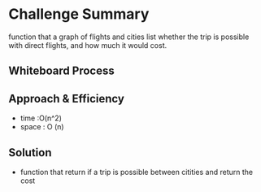 # Challenge Summary

function that a graph of flights and cities list whether the trip is possible with direct flights, and how much it would cost.

## Whiteboard Process
<!-- Embedded whiteboard image -->

## Approach & Efficiency

- time :O(n^2)
- space : O (n)

## Solution

- function that return if a trip is possible between citities and return the cost
